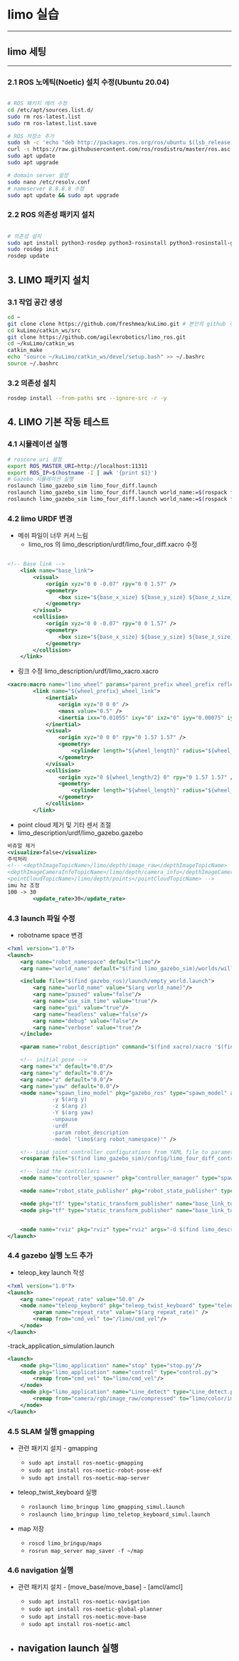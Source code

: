 # limo 실습

---

## limo 세팅

---

### 2.1 ROS 노에틱(Noetic) 설치 수정(Ubuntu 20.04)

```bash

# ROS 패키지 에러 수정
cd /etc/apt/sources.list.d/
sudo rm ros-latest.list
sudo rm ros-latest.list.save

# ROS 저장소 추가
sudo sh -c 'echo "deb http://packages.ros.org/ros/ubuntu $(lsb_release -sc) main" > /etc/apt/sources.list.d/ros-latest.list'
curl -s https://raw.githubusercontent.com/ros/rosdistro/master/ros.asc | sudo apt-key add -
sudo apt update
sudo apt upgrade

# domain server 설정
sudo nano /etc/resolv.conf
# nameserver 8.8.8.8 수정
sudo apt update && sudo apt upgrade

```

### 2.2 ROS 의존성 패키지 설치

```bash

# 의존성 설치
sudo apt install python3-rosdep python3-rosinstall python3-rosinstall-generator python3-wstool build-essential
sudo rosdep init
rosdep update
```

## 3. LIMO 패키지 설치

### 3.1 작업 공간 생성

```bash
cd ~
git clone clone https://github.com/freshmea/kuLimo.git # 본인의 github 주소로 변경
cd kuLimo/catkin_ws/src
git clone https://github.com/agilexrobotics/limo_ros.git
cd ~/kuLimo/catkin_ws
catkin_make
echo "source ~/kuLimo/catkin_ws/devel/setup.bash" >> ~/.bashrc
source ~/.bashrc
```

### 3.2 의존성 설치

```bash
rosdep install --from-paths src --ignore-src -r -y
```

## 4. LIMO 기본 작동 테스트

### 4.1 시뮬레이션 실행

```bash
# roscore uri 설정
export ROS_MASTER_URI=http://localhost:11311
export ROS_IP=$(hostname -I | awk '{print $1}')
# Gazebo 시뮬레이션 실행
roslaunch limo_gazebo_sim limo_four_diff.launch
roslaunch limo_gazebo_sim limo_four_diff.launch world_name:=$(rospack find limo_gazebo_sim)/worlds/empty.world
roslaunch limo_gazebo_sim limo_four_diff.launch world_name:=$(rospack find turtlebot3_gazebo)/worlds/turtlebot3_stage_1.world
```

### 4.2 limo URDF 변경

- 메쉬 파일이 너무 커서 느림
  - limo_ros 의 limo_description/urdf/limo_four_diff.xacro 수정

```xml

<!-- Base link -->
    <link name="base_link">
        <visual>
            <origin xyz="0 0 -0.07" rpy="0 0 1.57" />
            <geometry>
                <box size="${base_x_size} ${base_y_size} ${base_z_size}"/>
            </geometry>
        </visual>
        <collision>
            <origin xyz="0 0 -0.07" rpy="0 0 1.57" />
            <geometry>
                <box size="${base_x_size} ${base_y_size} ${base_z_size}"/>
            </geometry>
        </collision>
    </link>
```

- 링크 수정 limo_description/urdf/limo_xacro.xacro

```xml
<xacro:macro name="limo_wheel" params="parent_prefix wheel_prefix reflect *joint_pose">
        <link name="${wheel_prefix}_wheel_link">
            <inertial>
                <origin xyz="0 0 0" />
                <mass value="0.5" />
                <inertia ixx="0.01055" ixy="0" ixz="0" iyy="0.00075" iyz="0" izz="0.01055" />
            </inertial>
            <visual>
                <origin xyz="0 0 0" rpy="0 1.57 1.57" />
                <geometry>
                    <cylinder length="${wheel_length}" radius="${wheel_radius}" />
                </geometry>
            </visual>
            <collision>
                <origin xyz="0 ${wheel_length/2} 0" rpy="0 1.57 1.57" />
                <geometry>
                    <cylinder length="${wheel_length}" radius="${wheel_radius}" />
                </geometry>
            </collision>
        </link>
```

- point cloud 제거 및 기타 센서 조절
- limo_description/urdf/limo_gazebo.gazebo

```xml
비쥬얼 제거
<visualize>false</visualize>
주석처리
<!-- <depthImageTopicName>/limo/depth/image_raw</depthImageTopicName>
<depthImageCameraInfoTopicName>/limo/depth/camera_info</depthImageCameraInfoTopicName>
<pointCloudTopicName>/limo/depth/points</pointCloudTopicName> -->
imu hz 조정
100 -> 30
        <update_rate>30</update_rate>
```

### 4.3 launch 파일 수정

- robotname space 변경

```xml
<?xml version="1.0"?>
<launch>
    <arg name="robot_namespace" default="limo"/>
    <arg name="world_name" default="$(find limo_gazebo_sim)/worlds/willowgarage.world"/>

    <include file="$(find gazebo_ros)/launch/empty_world.launch">
        <arg name="world_name" value="$(arg world_name)"/>
        <arg name="paused" value="false"/>
        <arg name="use_sim_time" value="true"/>
        <arg name="gui" value="true"/>
        <arg name="headless" value="false"/>
        <arg name="debug" value="false"/>
        <arg name="verbose" value="true"/>
    </include>

    <param name="robot_description" command="$(find xacro)/xacro '$(find limo_description)/urdf/limo_four_diff.xacro' robot_namespace:=$(arg robot_namespace)" />

    <!-- initial pose -->
    <arg name="x" default="0.0"/>
    <arg name="y" default="0.0"/>
    <arg name="z" default="0.0"/>
    <arg name="yaw" default="0.0"/>
    <node name="spawn_limo_model" pkg="gazebo_ros" type="spawn_model" args="-x $(arg x)
              -y $(arg y)
              -z $(arg z)
              -Y $(arg yaw)
              -unpause
              -urdf
              -param robot_description
              -model 'limo$(arg robot_namespace)'" />

    <!-- Load joint controller configurations from YAML file to parameter server -->
    <rosparam file="$(find limo_gazebo_sim)/config/limo_four_diff_control.yaml" command="load" ns="$(arg robot_namespace)"/>

    <!-- load the controllers -->
    <node name="controller_spawner" pkg="controller_manager" type="spawner" respawn="false" output="screen" args="limo_state_controller " ns="$(arg robot_namespace)"/>

    <node name="robot_state_publisher" pkg="robot_state_publisher" type="robot_state_publisher" ns="$(arg robot_namespace)"/>

    <node pkg="tf" type="static_transform_publisher" name="base_link_to_laser_link" args="0.105 0.0 0.08 0.0 0.0 0.0 /base_link /laser_link 10" />
    <node pkg="tf" type="static_transform_publisher" name="base_link_to_imu_link" args="0.0 0.0 0.0 0.0 0.0 0.0 /base_link /imu_link 10" />


    <node name="rviz" pkg="rviz" type="rviz" args="-d $(find limo_description)/rviz/model_display.rviz" />
</launch>
```

### 4.4 gazebo 실행 노드 추가

- teleop_key launch 작성

```xml
<?xml version="1.0"?>
<launch>
    <arg name="repeat_rate" value="50.0" />
    <node name="teleop_keybord" pkg="teleop_twist_keyboard" type="teleop_twist_keyboard.py" output="screen">
        <param name="repeat_rate" value="$(arg repeat_rate)" />
        <remap from="cmd_vel" to="/limo/cmd_vel"/>
    </node>
</launch>
```

-track_application_simulation.launch

```xml
<launch>
    <node pkg="limo_application" name="stop" type="stop.py"/>
    <node pkg="limo_application" name="control" type="control.py">
        <remap from="cmd_vel" to="limo/cmd_vel"/>
    </node>
    <node pkg="limo_application" name="Line_detect" type="Line_detect.py">
        <remap from="camera/rgb/image_raw/compressed" to="limo/color/image_raw/compressed"/>
    </node>
</launch>
```

### 4.5 SLAM 실행 gmapping

- 관련 패키지 설치 - gmapping
  - `sudo apt install ros-noetic-gmapping`
  - `sudo apt install ros-noetic-robot-pose-ekf`
  - `sudo apt install ros-noetic-map-server`

- teleop_twist_keyboard 실행
  - `roslaunch limo_bringup limo_gmapping_simul.launch `
  - `roslaunch limo_bringup limo_teletop_keyboard_simul.launch `

- map 저장
  - `roscd limo_bringup/maps`
  - `rosrun map_server map_saver -f ~/map`

### 4.6 navigation 실행

- 관련 패키지 설치 - [move_base/move_base] - [amcl/amcl]
  - `sudo apt install ros-noetic-navigation`
  - `sudo apt install ros-noetic-global-planner`
  - `sudo apt install ros-noetic-move-base`
  - `sudo apt install ros-noetic-amcl`

- navigation launch 실행
  - 
